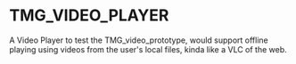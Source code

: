 # TMG_VIDEO_PLAYER
A Video Player to test the TMG_video_prototype, would support offline playing using videos from the user's local files, kinda like a VLC of the web.

